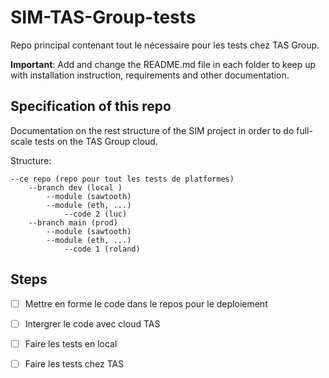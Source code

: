 # SIM-TAS-Group-tests
Repo principal contenant tout le nécessaire pour les tests chez TAS Group.

**Important**: Add and change the README.md file in each folder to keep up with installation instruction, requirements and other documentation.


## Specification of this repo

Documentation on the rest structure of the SIM project in order to do full-scale tests on the TAS Group cloud.

Structure:
```text
--ce repo (repo pour tout les tests de platformes)
	--branch dev (local )
		--module (sawtooth)
		--module (eth, ...)
			--code 2 (luc)
	--branch main (prod)
		--module (sawtooth)
		--module (eth, ...)
			--code 1 (roland)
```
      
## Steps

- [ ] Mettre en forme le code dans le repos pour le deploiement
- [ ] Intergrer le code avec cloud TAS
- [ ] Faire les tests en local
- [ ] Faire les tests chez TAS


